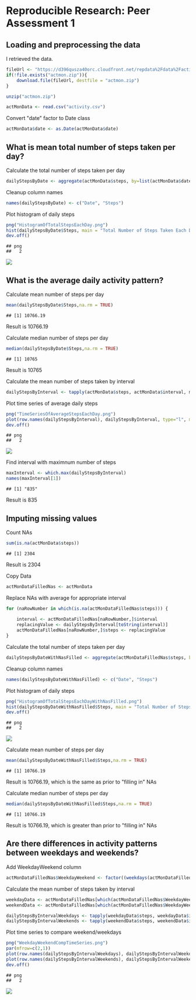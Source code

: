 # Reproducible Research: Peer Assessment 1


## Loading and preprocessing the data

I retrieved the data.


```r
fileUrl <- "https://d396qusza40orc.cloudfront.net/repdata%2Fdata%2Factivity.zip"
if(!file.exists("actmon.zip")){
    download.file(fileUrl, destfile = "actmon.zip")
}

unzip("actmon.zip")

actMonData <- read.csv("activity.csv")
```

Convert "date" factor to Date class


```r
actMonData$date <- as.Date(actMonData$date)
```

## What is mean total number of steps taken per day?

Calculate the total number of steps taken per day

```r
dailyStepsByDate <- aggregate(actMonData$steps, by=list(actMonData$date), sum)
```
Cleanup column names

```r
names(dailyStepsByDate) <- c("Date", "Steps")
```

Plot histogram of daily steps

```r
png("HistogramOfTotalStepsEachDay.png")
hist(dailyStepsByDate$Steps, main = "Total Number of Steps Taken Each Day", xlab = "Number of Steps")
dev.off()
```

```
## png 
##   2
```

![](HistogramOfTotalStepsEachDay.png)

## What is the average daily activity pattern?

Calculate mean number of steps per day

```r
mean(dailyStepsByDate$Steps,na.rm = TRUE)
```

```
## [1] 10766.19
```
Result is 10766.19

Calculate median number of steps per day

```r
median(dailyStepsByDate$Steps,na.rm = TRUE)
```

```
## [1] 10765
```
Result is 10765

Calculate the mean number of steps taken by interval

```r
dailyStepsByInterval <- tapply(actMonData$steps, actMonData$interval, mean, na.rm = TRUE)
```

Plot time series of average daily steps

```r
png("TimeSeriesOfAverageStepsEachDay.png")
plot(row.names(dailyStepsByInterval), dailyStepsByInterval, type="l", main = "Average Daily Number of Steps by Interval", xlab = "Interval", ylab = "Average Daily Number of Steps")
dev.off()
```

```
## png 
##   2
```

![](TimeSeriesOfAverageStepsEachDay.png)

Find interval with maximnum number of steps

```r
maxInterval <- which.max(dailyStepsByInterval)
names(maxInterval[1])
```

```
## [1] "835"
```
Result is 835

## Imputing missing values

Count NAs

```r
sum(is.na(actMonData$steps))
```

```
## [1] 2304
```

Result is 2304

Copy Data

```r
actMonDataFilledNas <- actMonData
```

Replace NAs with average for appropriate interval

```r
for (naRowNumber in which(is.na(actMonDataFilledNas$steps))) {
    
    interval <- actMonDataFilledNas[naRowNumber,]$interval
    replacingValue <- dailyStepsByInterval[toString(interval)]
    actMonDataFilledNas[naRowNumber,]$steps <- replacingValue
}
```

Calculate the total number of steps taken per day

```r
dailyStepsByDateWithNasFilled <- aggregate(actMonDataFilledNas$steps, by=list(actMonDataFilledNas$date), sum)
```

Cleanup column names

```r
names(dailyStepsByDateWithNasFilled) <- c("Date", "Steps")
```

Plot histogram of daily steps

```r
png("HistogramOfTotalStepsEachDayWithNasFilled.png")
hist(dailyStepsByDateWithNasFilled$Steps, main = "Total Number of Steps Taken Each Day (NAs Filled)", xlab = "Number of Steps")
dev.off()
```

```
## png 
##   2
```

![](HistogramOfTotalStepsEachDayWithNasFilled.png)

Calculate mean number of steps per day

```r
mean(dailyStepsByDateWithNasFilled$Steps,na.rm = TRUE)
```

```
## [1] 10766.19
```

Result is 10766.19, which is the same as prior to "filling in" NAs

Calculate median number of steps per day

```r
median(dailyStepsByDateWithNasFilled$Steps,na.rm = TRUE)
```

```
## [1] 10766.19
```
Result is 10766.19, which is greater than prior to "filling in" NAs

## Are there differences in activity patterns between weekdays and weekends?

Add WeekdayWeekend column

```r
actMonDataFilledNas$WeekdayWeekend <- factor((weekdays(actMonDataFilledNas$date) %in% c("Saturday", "Sunday")), levels = c(FALSE, TRUE), labels=c("Weekday", "Weekend"))
```

Calculate the mean number of steps taken by interval

```r
weekdayData <- actMonDataFilledNas[which(actMonDataFilledNas$WeekdayWeekend == "Weekday"),]
weekendData <- actMonDataFilledNas[which(actMonDataFilledNas$WeekdayWeekend == "Weekend"),]

dailyStepsByIntervalWeekdays <- tapply(weekdayData$steps, weekdayData$interval, mean, na.rm = TRUE)
dailyStepsByIntervalWeekends <- tapply(weekendData$steps, weekendData$interval, mean, na.rm = TRUE)
```

Plot time series to compare weekend/weekdays

```r
png("WeekdayWeekendCompTimeSeries.png")
par(mfrow=c(2,1))
plot(row.names(dailyStepsByIntervalWeekdays), dailyStepsByIntervalWeekdays, type="l", main = "Weekdays", xlab = "Interval", ylab = "Average Daily Number of Steps", ylim= c(0,250))
plot(row.names(dailyStepsByIntervalWeekends), dailyStepsByIntervalWeekends, type="l", main = "Weekends", xlab = "Interval", ylab = "Average Daily Number of Steps", ylim= c(0,250))
dev.off()
```

```
## png 
##   2
```

![](WeekdayWeekendCompTimeSeries.png)
